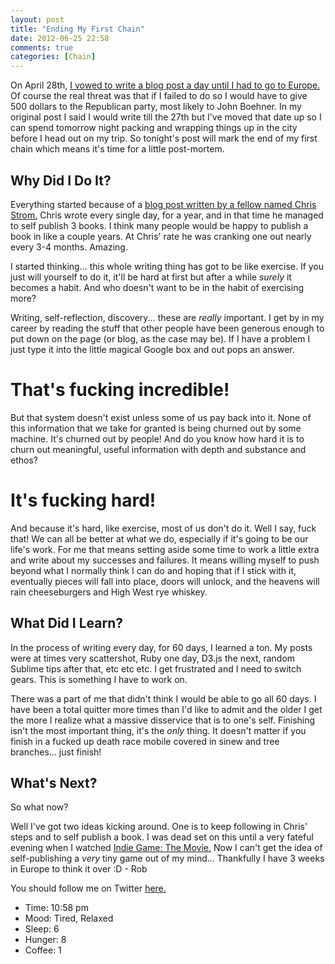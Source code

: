 ```yaml
---
layout: post
title: "Ending My First Chain"
date: 2012-06-25 22:58
comments: true
categories: [Chain]
---
```


On April 28th, [I vowed to write a blog post a day until I had to go to Europe.](http://www.facebook.com/photo.php?fbid=964312982287&set=a.616835240467.2181266.39601696&type=1) Of course the real threat was that if I failed to do so I would have to give 500 dollars to the Republican party, most likely to John Boehner. In my original post I said I would write till the 27th but I've moved that date up so I can spend tomorrow night packing and wrapping things up in the city before I head out on my trip. So tonight's post will mark the end of my first chain which means it's time for a little post-mortem.

## Why Did I Do It?

Everything started because of a [blog post written by a fellow named Chris Strom.](http://japhr.blogspot.com/2012/04/366-or-how-i-tricked-myself-into-being.html) Chris wrote every single day, for a year, and in that time he managed to self publish 3 books. I think many people would be happy to publish a book in like a couple years. At Chris' rate he was cranking one out nearly every 3-4 months. Amazing.

I started thinking... this whole writing thing has got to be like exercise. If you just will yourself to do it, it'll be hard at first but after a while *surely* it becomes a habit. And who doesn't want to be in the habit of exercising more?

Writing, self-reflection, discovery... these are *really* important. I get by in my career by reading the stuff that other people have been generous enough to put down on the page (or blog, as the case may be). If I have a problem I just type it into the little magical Google box and out pops an answer.

# That's fucking incredible!

But that system doesn't exist unless some of us pay back into it. None of this information that we take for granted is being churned out by some machine. It's churned out by people! And do you know how hard it is to churn out meaningful, useful information with depth and substance and ethos?

# It's fucking hard!

And because it's hard, like exercise, most of us don't do it. Well I say, fuck that! We can all be better at what we do, especially if it's going to be our life's work. For me that means setting aside some time to work a little extra and write about my successes and failures. It means willing myself to push beyond what I normally think I can do and hoping that if I stick with it, eventually pieces will fall into place, doors will unlock, and the heavens will rain cheeseburgers and High West rye whiskey.

## What Did I Learn?

In the process of writing every day, for 60 days, I learned a ton. My posts were at times very scattershot, Ruby one day, D3.js the next, random Sublime tips after that, etc etc etc. I get frustrated and I need to switch gears. This is something I have to work on.

There was a part of me that didn't think I would be able to go all 60 days. I have been a total quitter more times than I'd like to admit and the older I get the more I realize what a massive disservice that is to one's self. Finishing isn't the most important thing, it's the *only* thing. It doesn't matter if you finish in a fucked up death race mobile covered in sinew and tree branches... just finish!

## What's Next?

So what now?

Well I've got two ideas kicking around. One is to keep following in Chris' steps and to self publish a book. I was dead set on this until a very fateful evening when I watched [Indie Game: The Movie.](http://buy.indiegamethemovie.com/) Now I can't get the idea of self-publishing a *very* tiny game out of my mind... Thankfully I have 3 weeks in Europe to think it over :D - Rob

You should follow me on Twitter [here.](http://twitter.com/rob_dodson)

- Time: 10:58 pm
- Mood: Tired, Relaxed
- Sleep: 6
- Hunger: 8
- Coffee: 1
